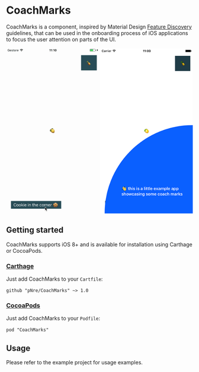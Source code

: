 # CoachMarks

CoachMarks is a component, inspired by Material Design [Feature Discovery](https://material.io/guidelines/growth-communications/feature-discovery.html#feature-discovery-design) guidelines, that can be used in the onboarding process of iOS applications to focus the user attention on parts of the UI.

<img src="Readme/Screenshots/Animation.gif" width="250"/>
<img src="Readme/Screenshots/1.png" width="250"/>

## Getting started

CoachMarks supports iOS 8+ and is available for installation using Carthage or CocoaPods.

### [Carthage](https://github.com/Carthage/Carthage/#readme)

Just add CoachMarks to your `Cartfile`:


```
github "pNre/CoachMarks" ~> 1.0
```

### [CocoaPods](https://guides.cocoapods.org/using/using-cocoapods.html)

Just add CoachMarks to your `Podfile`:


```
pod "CoachMarks"
```

## Usage

Please refer to the example project for usage examples.
